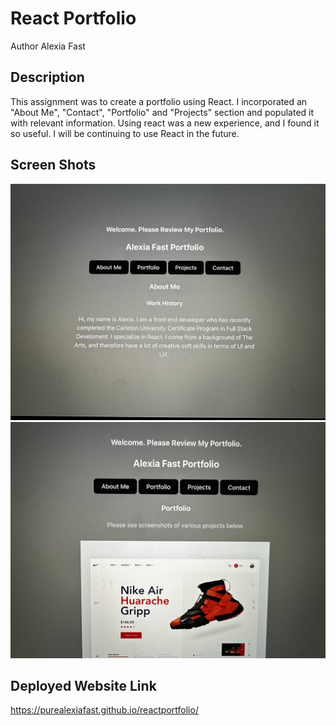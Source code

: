 # React Portfolio

Author Alexia Fast

## Description

This assignment was to create a portfolio using React. I incorporated an "About Me", "Contact", "Portfolio" and "Projects" section and populated it with relevant information. Using react was a new experience, and I found it so useful. I will be continuing to use React in the future. 

## Screen Shots

<img src="images/portfolio1.jpg"></img>
<img src="images/portolio2.jpg"></img>

## Deployed Website Link

https://purealexiafast.github.io/reactportfolio/